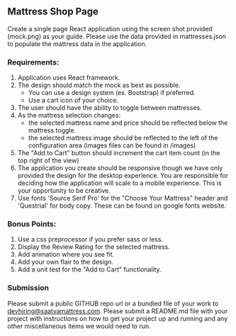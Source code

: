 ## Mattress Shop Page
Create a single page React application using the screen shot provided (mock.png) as your guide. Please use the data provided in mattresses.json to populate the mattress data in the application.

### Requirements: 
1. Application uses React framework.
2. The design should match the mock as best as possible.
   * You can use a design system (ex. Bootstrap) if preferred.
   * Use a cart icon of your choice.
3. The user should have the ability to toggle between mattresses.
4. As the mattress selection changes:
   * the selected mattress name and price should be reflected below the mattress toggle.
   * the selected mattress image should be reflected to the left of the configuration area (images files can be found in /images)
5. The "Add to Cart" button should increment the cart item count (in the top right of the view) 
6. The application you create should be responsive though we have only provided the design for the desktop experience. You are responsible for deciding how the application will scale to a mobile experience. This is your opportunity to be creative.
7. Use fonts 'Source Serif Pro' for the "Choose Your Mattress" header and 'Questrial' for body copy. These can be found on google fonts website.


### Bonus Points:
1. Use a css preprocessor if you prefer sass or less.
2. Display the Review Rating for the selected mattress.
2. Add animation where you see fit.
3. Add your own flair to the design.
4. Add a unit test for the "Add to Cart" functionality.


### Submission
Please submit a public GITHUB repo url or a bundled file of your work to devhiring@saatvamattress.com.
Please submit a README.md file with your project with instructions on how to get your project up and running and any other miscellaneous items we would need to run.
